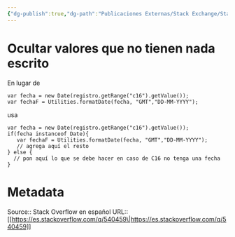 ```yaml
---
{"dg-publish":true,"dg-path":"Publicaciones Externas/Stack Exchange/Stack Overflow en español/es.stackoverflow.com-540459.md","permalink":"/publicaciones-externas/stack-exchange/stack-overflow-en-espanol/es-stackoverflow-com-540459/","title":"Ocultar valores que no tienen nada escrito","hide":true,"noteIcon":"default","created":"2024-04-03T12:49:10.355-06:00","updated":"2024-04-05T16:43:57.792-06:00"}
---
```


# Ocultar valores que no tienen nada escrito

En lugar de 

```
var fecha = new Date(registro.getRange("c16").getValue());
var fechaF = Utilities.formatDate(fecha, "GMT","DD-MM-YYYY");
```

usa
```
var fecha = new Date(registro.getRange("c16").getValue());
if(fecha instanceof Date){
   var fechaF = Utilities.formatDate(fecha, "GMT","DD-MM-YYYY");
   // agrega aquí el resto
} else {
  // pon aquí lo que se debe hacer en caso de C16 no tenga una fecha
}
```


# Metadata
Source:: Stack Overflow en español
URL:: [[https://es.stackoverflow.com/q/540459\|https://es.stackoverflow.com/q/540459]]

